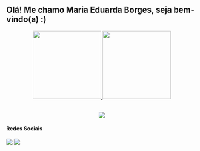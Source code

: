 ## Olá! Me chamo Maria Eduarda Borges, seja bem-vindo(a) :)



<div align="center">
  <a href="https://github.com/dudaborges">
  <img height="180em" src="https://github-readme-stats.vercel.app/api?username=dudaborges&show_icons=true&theme=cobalt&include_all_commits=true&count_private=true"/>
  <img height="180em" src="https://github-readme-stats.vercel.app/api/top-langs/?username=dudaborges&layout=compact&langs_count=7&theme=cobalt"/>
</div>

<div style="display: inline_block" align="center"><br>
  <p align="center">
  <a href="https://skillicons.dev">
    <img src="https://skillicons.dev/icons?i=python,fastapi,postgresql,mysql,javascript,vue,figma,ps,git,docker,aws,azure" />
  </a>
</p>
  
</div>

 #### Redes Sociais
  
 <div>
<a href="https://instagram.com/pb.duda" target="_blank"><img src="https://img.shields.io/badge/-Instagram-%23E4405F?style=for-the-badge&logo=instagram&logoColor=white" target="_blank"></a>
<a href="https://www.linkedin.com/in/maria-eduarda-pereira-borges-b961b4208/" target="_blank"><img src="https://img.shields.io/badge/-LinkedIn-%230077B5?style=for-the-badge&logo=linkedin&logoColor=white" target="_blank"></a> 
</div>
